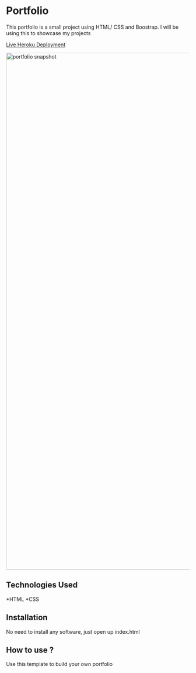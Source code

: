 # Portfolio

This portfolio is a small project using HTML/ CSS and Boostrap. I will be using this to showcase my projects

[Live Heroku Deployment](https://jaxportfolio.herokuapp.com/)

<img width="1412" alt="portfolio snapshot" src="https://user-images.githubusercontent.com/104921728/185712272-0c884575-e268-40e9-822e-5c23d96938e4.png">



## Technologies Used

*HTML
*CSS

## Installation

No need to install any software, just open up index.html

## How to use ?

Use this template to build your own portfolio

